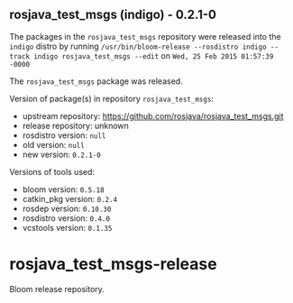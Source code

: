 ## rosjava_test_msgs (indigo) - 0.2.1-0

The packages in the `rosjava_test_msgs` repository were released into the `indigo` distro by running `/usr/bin/bloom-release --rosdistro indigo --track indigo rosjava_test_msgs --edit` on `Wed, 25 Feb 2015 01:57:39 -0000`

The `rosjava_test_msgs` package was released.

Version of package(s) in repository `rosjava_test_msgs`:
- upstream repository: https://github.com/rosjava/rosjava_test_msgs.git
- release repository: unknown
- rosdistro version: `null`
- old version: `null`
- new version: `0.2.1-0`

Versions of tools used:
- bloom version: `0.5.18`
- catkin_pkg version: `0.2.4`
- rosdep version: `0.10.30`
- rosdistro version: `0.4.0`
- vcstools version: `0.1.35`


# rosjava_test_msgs-release
Bloom release repository.
